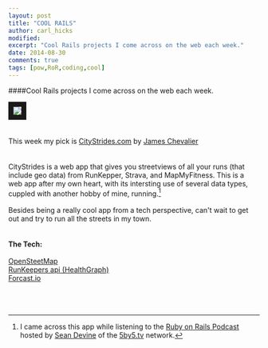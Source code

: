 ```yaml
---
layout: post
title: "COOL RAILS"
author: carl_hicks 
modified:
excerpt: "Cool Rails projects I come across on the web each week."
date: 2014-08-30
comments: true
tags: [pow,RoR,coding,cool]
---
```


####Cool Rails projects I come across on the web each week.

[<img src="{{ site.url }}/images/citystrides_hp.jpg" border="10">](http://citystrides.com/)  
<br>  
This week my pick is [CityStrides.com](http://citystrides.com/) by [James Chevalier](http://jameschevalier.us)  
<br>  
CityStrides is a web app that gives you streetviews of all your runs (that include geo data) from RunKepper, Strava, and MapMyFitness. This is a web app after my own heart, with its intersting use of several data types, cuppled with another hobby of mine, running.[^1]  
<br>
Besides being a really cool app from a tech perspective, can't wait to get out and try to run all the streets in my town.  
<br>  
__The Tech:__  
<br>
[OpenSteetMap](http://www.openstreetmap.org/about)  
[RunKeepers api (HealthGraph)](http://developer.runkeeper.com/healthgraph)  
[Forcast.io](https://developer.forecast.io/)  
<br>  
<br>  

[^1]: I came across this app while listening to the [Ruby on Rails Podcast](http://5by5.tv/rubyonrails/165) hosted by [Sean Devine](http://5by5.tv/people/sean-devine) of the [5by5.tv](http://5by5.tv/) network.  
